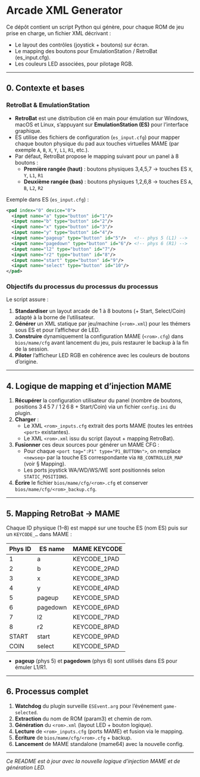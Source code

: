 # Arcade XML Generator

Ce dépôt contient un script Python qui génère, pour chaque ROM de jeu prise en charge, un fichier XML décrivant :

- Le layout des contrôles (joystick + boutons) sur écran.
- Le mapping des boutons pour EmulationStation / RetroBat (es_input.cfg).
- Les couleurs LED associées, pour pilotage RGB.

---

## 0. Contexte et bases

### RetroBat & EmulationStation

- **RetroBat** est une distribution clé en main pour émulation sur Windows, macOS et Linux, s’appuyant sur **EmulationStation (ES)** pour l’interface graphique.
- ES utilise des fichiers de configuration (`es_input.cfg`) pour mapper chaque bouton physique du pad aux touches virtuelles MAME (par exemple `A`, `B`, `X`, `Y`, `L1`, `R1`, etc.).
- Par défaut, RetroBat propose le mapping suivant pour un panel à 8 boutons :
  - **Première rangée (haut)** : boutons physiques 3,4,5,7 → touches ES `X`, `Y`, `L1`, `R1`
  - **Deuxième rangée (bas)** : boutons physiques 1,2,6,8 → touches ES `A`, `B`, `L2`, `R2`

Exemple dans ES (`es_input.cfg`) :
```xml
<pad index="0" device="0">
  <input name="a" type="button" id="1"/>
  <input name="b" type="button" id="2"/>
  <input name="x" type="button" id="3"/>
  <input name="y" type="button" id="4"/>
  <input name="pageup" type="button" id="5"/>   <!-- phys 5 (L1) -->
  <input name="pagedown" type="button" id="6"/> <!-- phys 6 (R1) -->
  <input name="l2" type="button" id="7"/>
  <input name="r2" type="button" id="8"/>
  <input name="start" type="button" id="9"/>
  <input name="select" type="button" id="10"/>
</pad>
```

### Objectifs du processus du processus du processus

Le script assure :

1. **Standardiser** un layout arcade de 1 à 8 boutons (+ Start, Select/Coin) adapté à la borne de l’utilisateur.
2. **Générer** un XML statique par jeu/machine (`<rom>.xml`) pour les thémers sous ES et pour l’afficheur de LED.
3. **Construire** dynamiquement la configuration MAME (`<rom>.cfg`) dans `bios/mame/cfg` avant lancement du jeu, puis restaurer le backup à la fin de la session.
4. **Piloter** l’afficheur LED RGB en cohérence avec les couleurs de boutons d’origine.

---

## 4. Logique de mapping et d’injection MAME

1. **Récupérer** la configuration utilisateur du panel (nombre de boutons, positions 3 4 5 7 / 1 2 6 8 + Start/Coin) via un fichier `config.ini` du plugin.
2. **Charger** :
   - Le XML `<rom>_inputs.cfg` extrait des ports MAME (toutes les entrées `<port>` existantes).
   - Le XML `<rom>.xml` issu du script (layout + mapping RetroBat).  
3. **Fusionner** ces deux sources pour générer un MAME CFG :
   - Pour chaque `<port tag=":P1" type="P1_BUTTONn">`, on remplace `<newseq>` par la touche ES correspondante via `RB_CONTROLLER_MAP` (voir § Mapping).  
   - Les ports joystick WA/WD/WS/WE sont positionnés selon `STATIC_POSITIONS`.  
4. **Écrire** le fichier `bios/mame/cfg/<rom>.cfg` et conserver `bios/mame/cfg/<rom>_backup.cfg`.

---

## 5. Mapping RetroBat → MAME

Chaque ID physique (1–8) est mappé sur une touche ES (nom ES) puis sur un `KEYCODE_…` dans MAME :

| Phys ID | ES name   | MAME KEYCODE      |
| ------- | --------- | ----------------- |
| 1       | a         | KEYCODE_1PAD      |
| 2       | b         | KEYCODE_2PAD      |
| 3       | x         | KEYCODE_3PAD      |
| 4       | y         | KEYCODE_4PAD      |
| 5       | pageup    | KEYCODE_5PAD      |
| 6       | pagedown  | KEYCODE_6PAD      |
| 7       | l2        | KEYCODE_7PAD      |
| 8       | r2        | KEYCODE_8PAD      |
| START   | start     | KEYCODE_9PAD      |
| COIN    | select    | KEYCODE_5PAD      |

- **pageup** (phys 5) et **pagedown** (phys 6) sont utilisés dans ES pour émuler L1/R1.
---

## 6. Processus complet

1. **Watchdog** du plugin surveille `ESEvent.arg` pour l’événement `game-selected`.
2. **Extraction** du nom de ROM (param3) et chemin de rom.
3. **Génération** du `<rom>.xml` (layout LED + bouton logique).
4. **Lecture** de `<rom>_inputs.cfg` (ports MAME) et fusion via le mapping.
5. **Écriture** de `bios/mame/cfg/<rom>.cfg` + backup.
6. **Lancement** de MAME standalone (mame64) avec la nouvelle config.

---

*Ce README est à jour avec la nouvelle logique d’injection MAME et de génération LED.*


